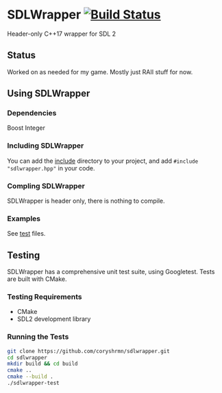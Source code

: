 # SDLWrapper [![Build Status](https://travis-ci.org/coryshrmn/sdlwrapper.svg?branch=master)](https://travis-ci.org/coryshrmn/sdlwrapper)

Header-only C++17 wrapper for SDL 2

## Status

Worked on as needed for my game. Mostly just RAII stuff for now.

## Using SDLWrapper

### Dependencies

Boost Integer

### Including SDLWrapper

You can add the [include](include) directory to your project,
and add `#include "sdlwrapper.hpp"` in your code.

### Compling SDLWrapper

SDLWrapper is header only, there is nothing to compile.

### Examples

See [test](test) files.

## Testing

SDLWrapper has a comprehensive unit test suite, using Googletest.
Tests are built with CMake.

### Testing Requirements

* CMake
* SDL2 development library

### Running the Tests

```bash
git clone https://github.com/coryshrmn/sdlwrapper.git
cd sdlwrapper
mkdir build && cd build
cmake ..
cmake --build .
./sdlwrapper-test
```

